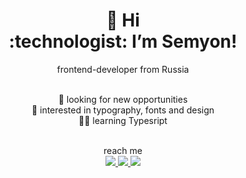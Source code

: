 <h1 align="center">
👋 Hi 
<br> :technologist: I’m Semyon! </br>
</h1>

<p align="center">
frontend-developer from Russia  
</p>

<p align="center">
<br>🚀 looking for new opportunities
<br>🔖 interested in typography, fonts and design
<br>👨‍🎓 learning Typesript
</p>

<p align="center">
<br>reach me</br>
<a href="mailto:s.dyagelets@gmail.com">
<img src="https://img.shields.io/badge/Gmail-D14836?style=for-the-badge&logo=gmail&logoColor=white">
</a>

<a href="https://www.linkedin.com/in/semyon-dyagelets-40aa3185/">
<img src="https://img.shields.io/badge/LinkedIn-0077B5?style=for-the-badge&logo=linkedin&logoColor=white">
</a>

<a href="https://t.me/sdyagelets">
<img src="https://img.shields.io/badge/Telegram-2CA5E0?style=for-the-badge&logo=telegram&logoColor=white">
</a>
</p>

<!---
semyon-dyagelets/semyon-dyagelets is a ✨ special ✨ repository because its `README.md` (this file) appears on your GitHub profile.
You can click the Preview link to take a look at your changes.
--->
[1.1]: https://img.shields.io/badge/Gmail-D14836?style=for-the-badge&logo=gmail&logoColor=white
[2.2]: https://img.shields.io/badge/LinkedIn-0077B5?style=for-the-badge&logo=linkedin&logoColor=white
[3.3]: https://img.shields.io/badge/Telegram-2CA5E0?style=for-the-badge&logo=telegram&logoColor=white

<!-- Links to my social media accounts -->
[1]: mailto:s.dyagelets@gmail.com
[2]: https://www.linkedin.com/in/semyon-dyagelets-40aa3185/
[3]: https://t.me/sdyagelets
